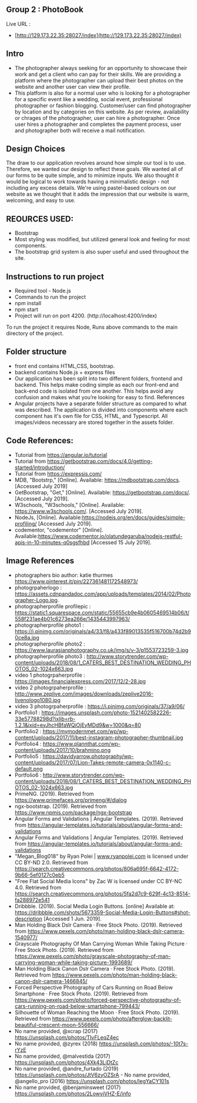 ## Group 2 : PhotoBook

Live URL : 
- [http://129.173.22.35:28027/index](http://129.173.22.35:28027/index)

## Intro
- The photographer always seeking for an opportunity to showcase their work and get a client who can pay for their skills. We are providing a platform where the photographer can upload their best photos on the website and another user can view their profile. 
- This platform is also for a normal user who is looking for a photographer for a specific event like a wedding, social event, professional photographer or fashion blogging. Customer/user can find photographer by location and by categories on this website. As per review, availability or chrages of the photographer, user can hire a photographer. Once user hires a photographer and completes the payment process, user and photographer both will receive a mail notification.

## Design Choices
The draw to our application revolves around how simple our tool is to use. Therefore, we wanted our design to reflect these goals. We wanted all of our forms
to be quite simple, and to minimize inputs. We also thought it would be logical to work towards having a minimalistic design - not including any excess details.
We're using pastel-based colours on our website as we thought that it adds the impression that our website is warm, welcoming, and easy to use.

## REOURCES USED:
- Bootstrap 
- Most styling was modified, but utilized general look and feeling for most components. 
- The bootstrap grid system is also super useful and used throughout the site.

## Instructions to run project

- Required tool - Node.js
- Commands to run the project
- npm install
- npm start
- Project will run on port 4200. (http://localhost:4200/index)

To run the project it requires Node, Runs above commands to the main directory of the project.



## Folder structure
- front end contains HTML,CSS, bootstrap.
- backend contains Node.js + express files
- Our application has been split into two different folders, frontend and backend. This helps make coding simple as each our front-end and back-end code is isolated from one another. This helps avoid any confusion and makes what you’re looking for easy to find.
References
- Angular projects have a separate folder structure as compared to what was described. The application is divided into components where each component has it's own file for CSS, HTML, and Typescript. All images/videos necessary
are stored together in the assets folder.

## Code References:

- Tutorial from https://angular.io/tutorial
- Tutorial from https://getbootstrap.com/docs/4.0/getting-started/introduction/
- Tutorial from https://expressjs.com/
- MDB, "Bootstrp," [Online]. Available: https://mdbootstrap.com/docs. [Accessed July 2019]
- GetBootstrap, "Get," [Online]. Available: https://getbootstrap.com/docs/. [Accessed July 2019].
- W3schools, "W3schools," [Online]. Available: https://www.w3schools.com/. [Accessed  July 2019].
- NodeJs, [Online]. Available:https://nodejs.org/en/docs/guides/simple-profiling/ [Accessed July 2019].
- codementor, "codementor" [Online]. Available:https://www.codementor.io/olatundegaruba/nodejs-restful-apis-in-10-minutes-q0sgsfhbd [Accessed 15 July 2019].


## Image References

- photographers bio author: katie thurmes https://www.pinterest.it/pin/227361481172548973/
- photogrpaherlogo : https://assets.cdnpandadoc.com/app/uploads/templates/2014/02/Photographer-Logo.jpg.
- photographerprofile profilepic : https://static1.squarespace.com/static/55655cb9e4b0605469514b06/t/558f231ae4b01c6273ea266e/1435443997963/
- photographerprofile photo1 : https://i.pinimg.com/originals/a4/33/f8/a433f89013535f516700b74d2b90ce8a.jpg
- photographerprofile photo2 :  https://www.laurasianphotography.co.uk/img/s/v-3/p1553723259-3.jpg
- photographerprofile photo3 : http://www.storytrender.com/wp-content/uploads/2018/08/1_CATERS_BEST_DESTINATION_WEDDING_PHOTOS_02-1024x663.jpg
- video 1 photogrpaherprofile :  https://images.financialexpress.com/2017/12/2-28.jpg
- video 2 photogrpaherprofile : http://www.zeplive.com/images/downloads/zeplive2016-livenologo1080.jpg
- video 3 photogrpaherprofile : https://i.pinimg.com/originals/37/a9/06/
- Portfolio1 : https://images.unsplash.com/photo-1521402582226-33e57788298d?ixlib=rb-1.2.1&ixid=eyJhcHBfaWQiOjEyMDd9&w=1000&q=80
- Portfolio2 : https://mymodernmet.com/wp/wp-content/uploads/2017/11/best-instagram-photographer-thumbnail.jpg
- Portfolio4 : https://www.plannthat.com/wp-content/uploads/2017/10/brahmino.png
- Portfolio5 : https://davidyarrow.photography/wp-content/uploads/2017/07/Lion-Takes-remote-camera-0x1140-c-default.png
- Portfolio6 : http://www.storytrender.com/wp-content/uploads/2018/08/1_CATERS_BEST_DESTINATION_WEDDING_PHOTOS_02-1024x663.jpg
- PrimeNG. (2019).
Retrieved from https://www.primefaces.org/primeng/#/dialog
- ngx-bootstrap. (2019). Retrieved from https://www.npmjs.com/package/ngx-bootstrap
- Angular Forms and Validations | Angular Templates. (2019). Retrieved from https://angular-templates.io/tutorials/about/angular-forms-and-validations
- Angular Forms and Validations | Angular Templates. (2019). Retrieved from https://angular-templates.io/tutorials/about/angular-forms-and-validations
- "Megan_Blog018" by Ryan Polei | www.ryanpolei.com is licensed under CC BY-ND 2.0. Retrieved from https://search.creativecommons.org/photos/806a695f-6642-4172-9b66-5ef0127c0eb5
- "Free Flat Social Media Icons" by Zac W is licensed under CC BY-NC 4.0. Retrieved from https://search.creativecommons.org/photos/5fa2d7c9-629f-4c13-8514-fa288972e541
- Dribbble. (2019). Social Media Login Buttons. [online] Available at: https://dribbble.com/shots/5673359-Social-Media-Login-Buttons#shot-description [Accessed 1 Jun. 2019].
- Man Holding Black Dslr Camera · Free Stock Photo. (2019). Retrieved from https://www.pexels.com/photo/man-holding-black-dslr-camera-1540977/
- Grayscale Photography Of Man Carrying Woman While Taking Picture · Free Stock Photo. (2019). Retrieved from https://www.pexels.com/photo/grayscale-photography-of-man-carrying-woman-while-taking-picture-1993689/
- Man Holding Black Canon Dslr Camera · Free Stock Photo. (2019). Retrieved from https://www.pexels.com/photo/man-holding-black-canon-dslr-camera-1466845/
- Forced Perspective Photography of Cars Running on Road Below Smartphone · Free Stock Photo. (2019). Retrieved from https://www.pexels.com/photo/forced-perspective-photography-of-cars-running-on-road-below-smartphone-799443/
- Silhouette of Woman Reaching the Moon · Free Stock Photo. (2019). Retrieved from https://www.pexels.com/photo/afterglow-backlit-beautiful-crescent-moon-556666/
- No name provided, @xcrap (2017) https://unsplash.com/photos/TIvFLeqZ4ec 
- No name provided, @zyrex (2018) https://unsplash.com/photos/-10t7s-rYzE 
- No name provided, @malvestida (2017)	https://unsplash.com/photos/4Xk43LiDtZc 
- No name provided, @andre_furtado (2019) https://unsplash.com/photos/JtV6zyOZSrA - No name provided, @angello_pro (2016) https://unsplash.com/photos/IegYaCY101s 
- No name provided, @benjaminsweet (2017) https://unsplash.com/photos/2LowviVHZ-E/info
